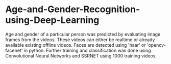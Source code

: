 # Age-and-Gender-Recognition-using-Deep-Learning
Age and gender of a particular person was predicted by evaluating image frames from the videos. These videos can either be realtime or already available existing offline videos. Faces are detected using 'haar' or 'opencv-facenet' in python. Further training and classification was done using Convolutional Neural Networks and SSRNET using 1000 training videos.
